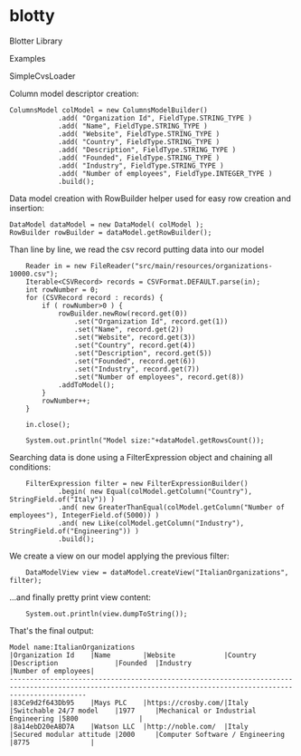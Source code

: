 # blotty
Blotter Library


Examples

SimpleCvsLoader


Column model descriptor creation:

	ColumnsModel colModel = new ColumnsModelBuilder()
				.add( "Organization Id", FieldType.STRING_TYPE )
				.add( "Name", FieldType.STRING_TYPE )
				.add( "Website", FieldType.STRING_TYPE )
				.add( "Country", FieldType.STRING_TYPE )
				.add( "Description", FieldType.STRING_TYPE )
				.add( "Founded", FieldType.STRING_TYPE )
				.add( "Industry", FieldType.STRING_TYPE )
				.add( "Number of employees", FieldType.INTEGER_TYPE )				
				.build();	

Data model creation with RowBuilder helper used for easy row creation and insertion:

    DataModel dataModel = new DataModel( colModel );   
    RowBuilder rowBuilder = dataModel.getRowBuilder();

Than line by line, we read the csv record putting data into our model
  
		Reader in = new FileReader("src/main/resources/organizations-10000.csv");
		Iterable<CSVRecord> records = CSVFormat.DEFAULT.parse(in);
		int rowNumber = 0;
		for (CSVRecord record : records) {
			if ( rowNumber>0 ) {
				rowBuilder.newRow(record.get(0))
					.set("Organization Id", record.get(1))
					.set("Name", record.get(2))
					.set("Website", record.get(3))
					.set("Country", record.get(4))
					.set("Description", record.get(5))
					.set("Founded", record.get(6))
					.set("Industry", record.get(7))
					.set("Number of employees", record.get(8))	
				.addToModel();
			}
			rowNumber++;
		}		
		
		in.close();
		
		System.out.println("Model size:"+dataModel.getRowsCount());

Searching data is done using a FilterExpression object and chaining all conditions: 
  
		FilterExpression filter = new FilterExpressionBuilder()
				.begin(	new Equal(colModel.getColumn("Country"), StringField.of("Italy")) )
				.and( new GreaterThanEqual(colModel.getColumn("Number of employees"), IntegerField.of(5000)) )
				.and( new Like(colModel.getColumn("Industry"), StringField.of("Engineering")) )
				.build();

We create a view on our model applying the previous filter:

		DataModelView view = dataModel.createView("ItalianOrganizations", filter);

...and finally pretty print view content:

		System.out.println(view.dumpToString());

That's the final output:

    Model name:ItalianOrganizations
    |Organization Id    |Name        |Website            |Country   |Description              |Founded  |Industry                             |Number of employees|
    ---------------------------------------------------------------------------------------------------------------------------------------------------------------
    |83Ce9d2f643Db95    |Mays PLC    |https://crosby.com/|Italy     |Switchable 24/7 model    |1977     |Mechanical or Industrial Engineering |5800               |
    |8a14ebD20eA8D7A    |Watson LLC  |http://noble.com/  |Italy     |Secured modular attitude |2000     |Computer Software / Engineering      |8775               |

